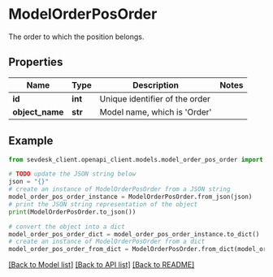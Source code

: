 # ModelOrderPosOrder

The order to which the position belongs.

## Properties

Name | Type | Description | Notes
------------ | ------------- | ------------- | -------------
**id** | **int** | Unique identifier of the order | 
**object_name** | **str** | Model name, which is &#39;Order&#39; | 

## Example

```python
from sevdesk_client.openapi_client.models.model_order_pos_order import ModelOrderPosOrder

# TODO update the JSON string below
json = "{}"
# create an instance of ModelOrderPosOrder from a JSON string
model_order_pos_order_instance = ModelOrderPosOrder.from_json(json)
# print the JSON string representation of the object
print(ModelOrderPosOrder.to_json())

# convert the object into a dict
model_order_pos_order_dict = model_order_pos_order_instance.to_dict()
# create an instance of ModelOrderPosOrder from a dict
model_order_pos_order_from_dict = ModelOrderPosOrder.from_dict(model_order_pos_order_dict)
```
[[Back to Model list]](../README.md#documentation-for-models) [[Back to API list]](../README.md#documentation-for-api-endpoints) [[Back to README]](../README.md)



